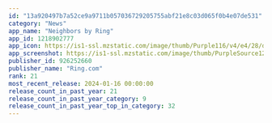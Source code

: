 ```yaml
---
id: "13a920497b7a52ce9a9711b057036729205755abf21e8c03d065f0b4e07de531"
category: "News"
app_name: "Neighbors by Ring"
app_id: 1218902777
app_icon: https://is1-ssl.mzstatic.com/image/thumb/Purple116/v4/e4/28/da/e428da3b-af94-5a85-d0ad-d06100e00d7a/AppIcon-1x_U007emarketing-0-7-0-85-220.png/1024x1024bb.png
app_screenshot: https://is1-ssl.mzstatic.com/image/thumb/PurpleSource124/v4/4f/2a/37/4f2a37a8-4326-3fcc-93e9-57b6994ab478/9f3d4c1f-2ade-467c-ac0b-bbec8659e3fa_iPhone_X_-_1.png/1242x2688bb.png
publisher_id: 926252660
publisher_name: "Ring.com"
rank: 21
most_recent_release: 2024-01-16 00:00:00
release_count_in_past_year: 21
release_count_in_past_year_category: 9
release_count_in_past_year_top_in_category: 32
---
```

